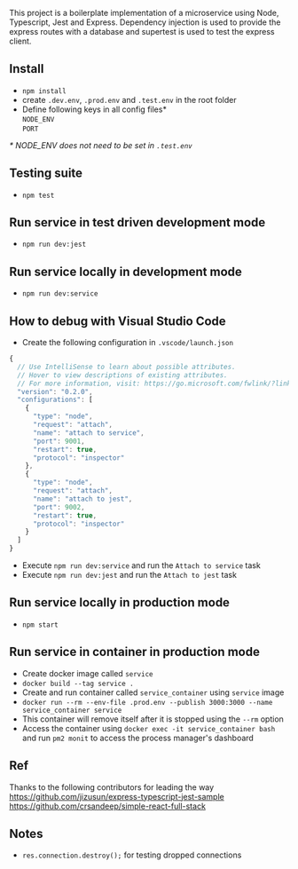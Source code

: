 This project is a boilerplate implementation of a microservice using Node, Typescript, Jest and Express. Dependency injection is used to provide the express routes with a database and supertest is used to test the express client.

## Install
- `npm install`
- create `.dev.env`, `.prod.env` and `.test.env` in the root folder
- Define following keys in all config files* \
`NODE_ENV` \
`PORT`

_* NODE_ENV does not need to be set in `.test.env`_

## Testing suite
- `npm test`

## Run service in test driven development mode
- `npm run dev:jest`

## Run service locally in development mode
- `npm run dev:service`

## How to debug with Visual Studio Code
- Create the following configuration in `.vscode/launch.json`
```js
{
  // Use IntelliSense to learn about possible attributes.
  // Hover to view descriptions of existing attributes.
  // For more information, visit: https://go.microsoft.com/fwlink/?linkid=830387
  "version": "0.2.0",
  "configurations": [
    {
      "type": "node",
      "request": "attach",
      "name": "attach to service",
      "port": 9001,
      "restart": true,
      "protocol": "inspector"
    },
    {
      "type": "node",
      "request": "attach",
      "name": "attach to jest",
      "port": 9002,
      "restart": true,
      "protocol": "inspector"
    }
  ]
}
```
- Execute `npm run dev:service` and run the `Attach to service` task
- Execute `npm run dev:jest` and run the `Attach to jest` task

## Run service locally in production mode
- `npm start`

## Run service in container in production mode
- Create docker image called `service`
- `docker build --tag service .`
- Create and run container called `service_container` using `service` image
- `docker run --rm --env-file .prod.env --publish 3000:3000 --name service_container service`
- This container will remove itself after it is stopped using the `--rm` option
- Access the container using `docker exec -it service_container bash` and run `pm2 monit` to access the process manager's dashboard

## Ref
Thanks to the following contributors for leading the way \
https://github.com/jizusun/express-typescript-jest-sample \
https://github.com/crsandeep/simple-react-full-stack

## Notes
- `res.connection.destroy();` for testing dropped connections